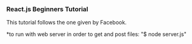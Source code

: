### React.js Beginners Tutorial
This tutorial follows the one given by Facebook.

*to run with web server in order to get and post files: "$ node server.js"
